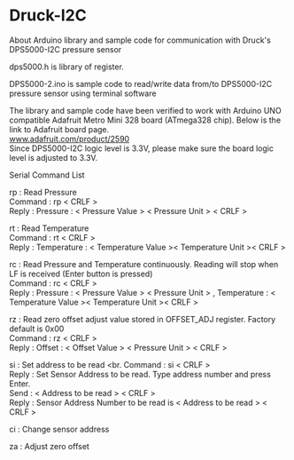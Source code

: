 # Druck-I2C
About Arduino library and sample code for communication with Druck's DPS5000-I2C pressure sensor

dps5000.h is library of register.

DPS5000-2.ino is sample code to read/write data from/to DPS5000-I2C pressure sensor using terminal software

The library and sample code have been verified to work with Arduino UNO compatible Adafruit Metro Mini 328 board (ATmega328 chip).
Below is the link to Adafruit board page.<br>
www.adafruit.com/product/2590 <br>
Since DPS5000-I2C logic level is 3.3V, please make sure the board logic level is adjusted to 3.3V. 

Serial Command List

rp : Read Pressure<br>
Command : rp &lt; CRLF &gt; <br>
Reply : Pressure : &lt; Pressure Value &gt; &lt; Pressure Unit &gt; &lt; CRLF &gt;

rt : Read Temperature<br>
Command : rt &lt; CRLF &gt; <br>
Reply : Temperature : &lt; Temperature Value &gt;&lt; Temperature Unit &gt;&lt; CRLF &gt;

rc : Read Pressure and Temperature continuously. Reading will stop when LF is received (Enter button is pressed)<br>
Command : rc &lt; CRLF &gt; <br>
Reply : Pressure : &lt; Pressure Value &gt; &lt; Pressure Unit &gt; , Temperature : &lt; Temperature Value &gt;&lt; Temperature Unit &gt;&lt; CRLF &gt;

rz : Read zero offset adjust value stored in OFFSET_ADJ register. Factory default is 0x00 <br>
Command : rz &lt; CRLF &gt; <br>
Reply : Offset : &lt; Offset Value &gt; &lt; Pressure Unit &gt; &lt; CRLF &gt;

si : Set address to be read <br.
Command : si &lt; CRLF &gt; <br>
Reply : Set Sensor Address to be read. Type address number and press Enter. <br>
Send : &lt; Address to be read &gt; &lt; CRLF &gt; <br>
Reply : Sensor Address Number to be read is &lt; Address to be read &gt; &lt; CRLF &gt; <br>

ci : Change sensor address

za : Adjust zero offset

